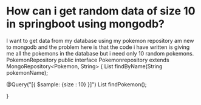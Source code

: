 
# How can i get random data of size 10 in springboot using mongodb?

I want to get data from my database using my pokemon repository am new to mongodb and the problem here is that the code i have written is giving me all the pokemons in the database but i need only  10 random pokemons.
PokemonRepository
public interface Pokemonrepository extends MongoRepository<Pokemon, String> {
List<Pokemon> findByName(String pokemonName);

@Query("[{ $sample: {size : 10} }]")
List<Pokemon> findPokemon();

}

        